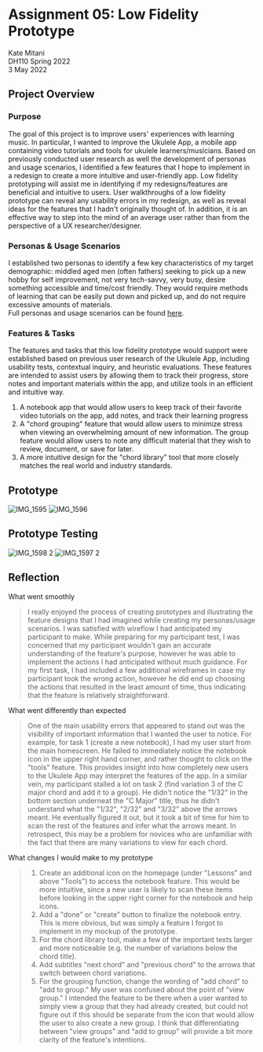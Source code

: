 # Assignment 05: Low Fidelity Prototype
Kate Mitani  
DH110 Spring 2022  
3 May 2022  

## Project Overview
### Purpose
The goal of this project is to improve users' experiences with learning music. In particular, I wanted to improve the Ukulele App, a mobile app containing video tutorials and tools for ukulele learners/musicians. Based on previously conducted user research as well the development of personas and usage scenarios, I identified a few features that I hope to implement in a redesign to create a more intuitive and user-friendly app. Low fidelity prototyping will assist me in identifying if my redesigns/features are beneficial and intuitive to users. User walkthroughs of a low fidelity prototype can reveal any usability errors in my redesign, as well as reveal ideas for the features that I hadn't originally thought of. In addition, it is an effective way to step into the mind of an average user rather than from the perspective of a UX researcher/designer.  
### Personas & Usage Scenarios
I established two personas to identify a few key characteristics of my target demographic: middled aged men (often fathers) seeking to pick up a new hobby for self improvement, not very tech-savvy, very busy, desire something accessible and time/cost friendly. They would require methods of learning that can be easily put down and picked up, and do not require excessive amounts of materials.  
Full personas and usage scenarios can be found [here](https://github.com/katemitani/DH110-Spring22/tree/main/Assignment04).
### Features & Tasks
The features and tasks that this low fidelity prototype would support were established based on previous user research of the Ukulele App, including usability tests, contextual inquiry, and heuristic evaluations. These features are intended to assist users by allowing them to track their progress, store notes and important materials within the app, and utilize tools in an efficient and intuitive way. 
1. A notebook app that would allow users to keep track of their favorite video tutorials on the app, add notes, and track their learning progress
2. A "chord grouping" feature that would allow users to minimize stress when viewing an overwhelming amount of new information. The group feature would allow users to note any difficult material that they wish to review, document, or save for later. 
3. A more intuitive design for the "chord library" tool that more closely matches the real world and industry standards. 


## Prototype
![IMG_1595](https://user-images.githubusercontent.com/102703477/166606314-863a92b8-adb9-44da-8101-9637596345da.PNG)
![IMG_1596](https://user-images.githubusercontent.com/102703477/166606324-78028db1-7b78-49ef-83d8-d2de1d7e1fac.PNG)


## Prototype Testing
![IMG_1598 2](https://user-images.githubusercontent.com/102703477/166641327-a5f1a2c1-a6b0-41c7-accf-73ec5e299c33.jpg)
![IMG_1597 2](https://user-images.githubusercontent.com/102703477/166641311-4f9c4540-6b6d-4553-a013-9da4d9c0c4c5.jpg)

## Reflection
What went smoothly
> I really enjoyed the process of creating prototypes and illustrating the feature designs that I had imagined while creating my personas/usage scenarios. I was satisfied with wireflow I had anticipated my participant to make. While preparing for my participant test, I was concerned that my participant wouldn't gain an accurate understanding of the feature's purpose, however he was able to implement the actions I had anticipated without much guidance. For my first task, I had included a few additional wireframes in case my participant took the wrong action, however he did end up choosing the actions that resulted in the least amount of time, thus indicating that the feature is relatively straightforward.  

What went differently than expected
> One of the main usability errors that appeared to stand out was the visibility of important information that I wanted the user to notice. For example, for task 1 (create a new notebook), I had my user start from the main homescreen. He failed to immediately notice the notebook icon in the upper right hand corner, and rather thought to click on the "tools" feature. This provides insight into how completely new users to the Ukulele App may interpret the features of the app. In a similar vein, my participant stalled a lot on task 2 (find variation 3 of the C major chord and add it to a group). He didn't notice the "1/32" in the bottom section underneat the "C Major" title, thus he didn't understand what the "1/32", "2/32" and "3/32" above the arrows meant. He eventually figured it out, but it took a bit of time for him to scan the rest of the features and infer what the arrows meant. In retrospect, this may be a problem for novices who are unfamiliar with the fact that there are many variations to view for each chord.  

What changes I would make to my prototype
> 1. Create an additional icon on the homepage (under "Lessons" and above "Tools") to access the notebook feature. This would be more intuitive, since a new user is likely to scan these items before looking in the upper right corner for the notebook and help icons.  
> 2. Add a "done" or "create" button to finalize the notebook entry. This is more obvious, but was simply a feature I forgot to implement in my mockup of the prototype.  
> 3. For the chord library tool, make a few of the important texts larger and more noticeable (e.g. the number of variations below the chord title).  
> 4. Add subtitles "next chord" and "previous chord" to the arrows that switch between chord variations.  
> 5. For the grouping function, change the wording of "add chord" to "add to group." My user was confused about the point of "view group." I intended the feature to be there when a user wanted to simply view a group that they had already created, but could not figure out if this should be separate from the icon that would allow the user to also create a new group. I think that differentiating between "view groups" and "add to group" will provide a bit more clarity of the feature's intentions.   
